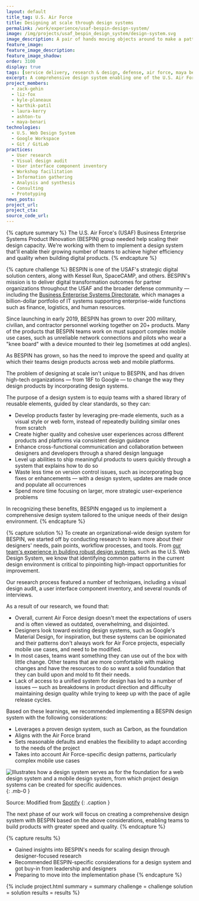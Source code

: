 ```yaml
---
layout: default
title_tag: U.S. Air Force
title: Designing at scale through design systems
permalink: /work/experience/usaf-bespin-design-system/
image: /img/projects/usaf_bespin_design_system/design-system.svg
image_description: A pair of hands moving objects around to make a pattern.
feature_image:
feature_image_description:
feature_image_shadow:
order: 3100
display: true
tags: [service delivery, research & design, defense, air force, maya benari, zack gehin, liz fox, karthik patil, laura kerry, ashton tu, kyle planeaux]
excerpt: A comprehensive design system enabling one of the U.S. Air Force's largest digital solution centers to ship products to users with greater speed and quality.
project_members:
  - zack-gehin
  - liz-fox
  - kyle-planeaux
  - karthik-patil
  - laura-kerry
  - ashton-tu
  - maya-benari
technologies:
  - U.S. Web Design System
  - Google Workspace
  - Git / GitLab
practices:
  - User research
  - Visual design audit
  - User interface component inventory
  - Workshop facilitation
  - Information gathering
  - Analysis and synthesis
  - Consulting
  - Prototyping
news_posts:
project_url:
project_cta:
source_code_url:
---
```


{% capture summary %}
The U.S. Air Force's (USAF) Business Enterprise Systems Product INnovation (BESPIN)
group needed help scaling their design capacity. We're working with them to implement
a design system that'll enable their growing number of teams to achieve higher efficiency
and quality when building digital products.
{% endcapture %}

{% capture challenge %}
BESPIN is one of the USAF's strategic digital solution centers, along with Kessel Run,
SpaceCAMP, and others. BESPIN's mission is to deliver digital transformation outcomes
for partner organizations throughout the USAF and the broader defense community —
including the [Business Enterprise Systems Directorate](https://www.airforcebes.af.mil/),
which manages a billion-dollar portfolio of IT systems supporting enterprise-wide
functions such as finance, logistics, and human resources.

Since launching in early 2019, BESPIN has grown to over 200 military, civilian, and
contractor personnel working together on 20+ products. Many of the products that
BESPIN teams work on must support complex mobile use cases, such as unreliable
network connections and pilots who wear a "knee board" with a device mounted to
their leg (sometimes at odd angles).

As BESPIN has grown, so has the need to improve the speed and quality at which their
teams design products across web and mobile platforms.

The problem of designing at scale isn't unique to BESPIN, and has driven high-tech
organizations — from 18F to Google — to change the way they design products by
incorporating design systems.

The purpose of a design system is to equip teams with a shared library of reusable
elements, guided by clear standards, so they can:

- Develop products faster by leveraging pre-made elements, such as a
visual style or web form, instead of repeatedly building similar ones
from scratch
- Create higher quality and cohesive user experiences across different
products and platforms via consistent design guidance
- Enhance cross-functional communication and collaboration between designers
and developers through a shared design language
- Level up abilities to ship meaningful products to users quickly through a
system that explains how to do so
- Waste less time on version control issues, such as incorporating bug fixes
or enhancements — with a design system, updates are made once and populate
all occurrences
- Spend more time focusing on larger, more strategic user-experience problems

In recognizing these benefits, BESPIN engaged us to implement a comprehensive
design system tailored to the unique needs of their design environment.
{% endcapture %}

{% capture solution %}
To create an organizational-wide design system for BESPIN, we started off by
conducting research to learn more about their designers' needs, pain points,
workflow processes, and tools. From [our team's experience in building robust design systems](/thoughts/blog/maya-benari-accelerating-the-development-of-high-quality-products/),
such as the U.S. Web Design System, we know that identifying
common patterns in the current design environment is critical
to pinpointing high-impact opportunities for improvement.

Our research process featured a number of techniques, including a visual design audit,
a user interface component inventory, and several rounds of interviews.

As a result of our research, we found that:

- Overall, current Air Force design doesn't meet the expectations of users and is
often viewed as outdated, overwhelming, and disjointed.
- Designers look toward existing design systems, such as Google's Material Design, for
inspiration, but these systems can be opinionated and their patterns don't always work
for Air Force projects, especially mobile use cases, and need to be modified.
- In most cases, teams want something they can use out of the box with little change.
Other teams that are more comfortable with making changes and have the resources to do so want a
solid foundation that they can build upon and mold to fit their needs.
- Lack of access to a unified system for design has led to a
number of issues — such as breakdowns in product direction and difficulty maintaining
design quality while trying to keep up with the pace of agile release cycles.

Based on these learnings, we recommended implementing a BESPIN design system with the
following considerations:

- Leverages a proven design system, such as Carbon, as the foundation
- Aligns with the Air Force brand
- Sets reasonable defaults and enables the flexibility to adapt according
to the needs of the project
- Takes into account Air Force-specific design patterns, particularly complex
mobile use cases

![Illustrates how a design system serves as for the foundation for a web design system and a mobile design system, from which project design systems can be created for specific auidences.](/img/projects/usaf_bespin_design_system/project-design-system.svg){: .mb-0 }

Source: Modified from [Spotify](https://spotify.design/article/reimagining-design-systems-at-spotify)
{: .caption }

The next phase of our work will focus on creating a comprehensive design system
with BESPIN based on the above considerations, enabling teams to build products
with greater speed and quality.
{% endcapture %}

{% capture results %}
- Gained insights into BESPIN's needs for scaling design through designer-focused research
- Recommended BESPIN-specific considerations for a design system and got buy-in
from leadership and designers
- Preparing to move into the implementation phase
{% endcapture %}

{% include project.html
  summary = summary
  challenge = challenge
  solution = solution
  results = results
%}
